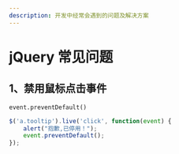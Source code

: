 ```yaml
---
description: 开发中经常会遇到的问题及解决方案
---
```


# jQuery 常见问题

## 1、禁用鼠标点击事件

`event.preventDefault()`

```javascript
$('a.tooltip').live('click', function(event) {
    alert("抱歉,已停用！");
    event.preventDefault();
});
```
